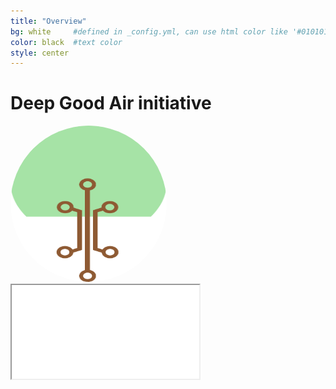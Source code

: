 ```yaml
---
title: "Overview"
bg: white     #defined in _config.yml, can use html color like '#010101'
color: black  #text color
style: center
---
```



# **Deep Good Air initiative**

<style>
.alignleft{
    width: 250px;
    height: 250px;
    text-align: right;
    border-radius: 100%;
}
</style>

<img src="img/logo.png" alt="pollution" class="alignleft"/>

<!-- <span class="fa-stack subtlecircle" style="font-size:100px; background:rgba(255,166,0,0.1)">
  <i class="fa fa-circle fa-stack-2x text-white"></i>
  
</span>
 -->


<!---
{: .text-blue}
#### **An overview of the Deep Good Air initiative to lower pollution levels by efficiently planting trees in cities.**
-->

<!---
<span class="fa-stack subtlecircle" style="font-size:200px; background:rgba(255,166,0,0.1)">
  <i class="fa fa-circle fa-stack-2x text-purple"></i>
  <i class="fa fa-tree fa-stack-1x text-green"></i>
</span>

{: .text-blue}
-->


<div class="icontain">
	<iframe src="//www.youtube.com/embed/r_vQDa42tuM" allowfullscreen>
</iframe></div>


<br/>
<br/>
<br/>
<br/>